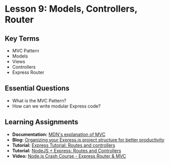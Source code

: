 # Lesson 9: Models, Controllers, Router

## Key Terms
* MVC Pattern
* Models
* Views
* Controllers
* Express Router

## Essential Questions
* What is the MVC Pattern?
* How can we write modular Express code?

## Learning Assignments
* **Documentation:** [MDN's explanation of MVC](https://developer.mozilla.org/en-US/docs/Glossary/MVC)
* **Blog:** [Organizing your Express.js project structure for better productivity](https://blog.logrocket.com/organizing-express-js-project-structure-better-productivity/)
* **Tutorial:** [Express Tutorial: Routes and controllers](https://developer.mozilla.org/en-US/docs/Learn/Server-side/Express_Nodejs/routes)
* **Tutorial:** [NodeJS + Express: Routes and Controllers](https://dev.to/ericchapman/nodejs-express-part-5-routes-and-controllers-55d3)
* **Video:** [Node.js Crash Course - Express Router & MVC](https://www.youtube.com/watch?v=zW_tZR0Ir3Q)
